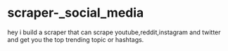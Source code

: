 # scraper-_social_media
hey i build a scraper that can scrape youtube,reddit,instagram and twitter and get you the top trending topic or hashtags.
